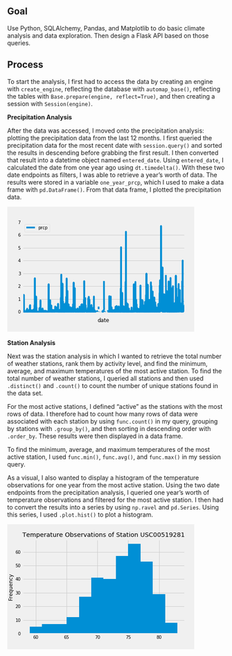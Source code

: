 ## Goal
Use Python, SQLAlchemy, Pandas, and Matplotlib to do basic climate analysis and data exploration. Then design a Flask API based on those queries. 

## Process
To start the analysis, I first had to access the data by creating an engine with `create_engine`, reflecting the database with `automap_base()`, reflecting the tables with `Base.prepare(engine, reflect=True)`, and then creating a session with `Session(engine)`.


**Precipitation Analysis**

After the data was accessed, I moved onto the precipitation analysis: plotting the precipitation data from the last 12 months. I first queried the precipitation data for the most recent date with `session.query()` and sorted the results in descending before grabbing the first result. I then converted that result into a datetime object named `entered_date`. Using `entered_date`, I calculated the date from one year ago using `dt.timedelta()`. With these two date endpoints as filters, I was able to retrieve a year’s worth of data. The results were stored in a variable `one_year_prcp`, which I used to make a data frame with `pd.DataFrame()`. From that data frame, I plotted the precipitation data.

![precipitation](https://github.com/lorijta92/sql-alchemy-climate-analysis/blob/master/Images/precipitation.png?raw=true)


**Station Analysis**

Next was the station analysis in which I wanted to retrieve the total number of weather stations, rank them by activity level, and find the minimum, average, and maximum temperatures of the most active station. To find the total number of weather stations, I queried all stations and then used `.distinct()` and `.count()` to count the number of unique stations found in the data set.

For the most active stations, I defined “active” as the stations with the most rows of data. I therefore had to count how many rows of data were associated with each station by using `func.count()`  in my query, grouping by stations with `.group_by()`, and then sorting in descending order with `.order_by`. These results were then displayed in a data frame.

To find the minimum, average, and maximum temperatures of the most active station, I used `func.min()`, `func.avg()`, and `func.max()` in my session query. 

As a visual, I also wanted to display a histogram of the temperature observations for one year from the most active station. Using the two date endpoints from the precipitation analysis, I queried one year’s worth of temperature observations and filtered for the most active station. I then had to convert the results into a series by using `np.ravel` and `pd.Series`. Using this series, I used `.plot.hist()` to plot a histogram. 

![histogram](https://github.com/lorijta92/sql-alchemy-climate-analysis/blob/master/Images/station-histogram.png?raw=true)
